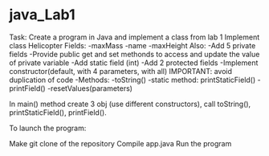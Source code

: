 # java_Lab1

Task: Create a program in Java and implement a class from lab 1 Implement class Helicopter Fields: -maxMass -name -maxHeight
Also: -Add 5 private fields -Provide public get and set methonds to access and update the value of private variable -Add static field (int) -Add 2 protected fields -Implement constructor(default, with 4 parameters, with all) IMPORTANT:
avoid duplication of code -Methods: -toString() -static method: printStaticField() -printField() -resetValues(parameters)

In main() method create 3 obj (use different constructors), call toString(), printStaticField(), printField().

To launch the program:

Make git clone of the repository
Compile app.java
Run the program